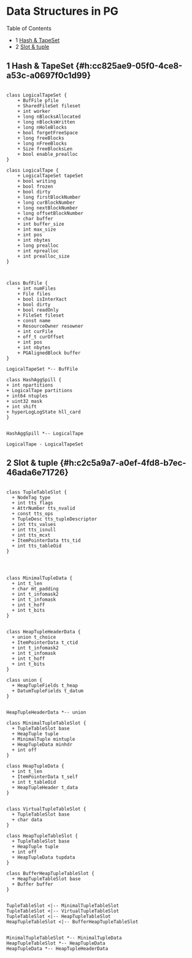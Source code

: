 # Data Structures in PG


<div class="ox-hugo-toc toc has-section-numbers">

<div class="heading">Table of Contents</div>

- <span class="section-num">1</span> [Hash &amp; TapeSet](#h:cc825ae9-05f0-4ce8-a53c-a0697f0c1d99)
- <span class="section-num">2</span> [Slot &amp; tuple](#h:c2c5a9a7-a0ef-4fd8-b7ec-46ada6e71726)

</div>
<!--endtoc-->



## <span class="section-num">1</span> Hash &amp; TapeSet {#h:cc825ae9-05f0-4ce8-a53c-a0697f0c1d99}

```plantuml

class LogicalTapeSet {
    + BufFile pfile
    + SharedFileSet fileset
    + int worker
    + long nBlocksAllocated
    + long nBlocksWritten
    + long nHoleBlocks
    + bool forgetFreeSpace
    + long freeBlocks
    + long nFreeBlocks
    + Size freeBlocksLen
    + bool enable_prealloc
}

class LogicalTape {
    + LogicalTapeSet tapeSet
    + bool writing
    + bool frozen
    + bool dirty
    + long firstBlockNumber
    + long curBlockNumber
    + long nextBlockNumber
    + long offsetBlockNumber
    + char buffer
    + int buffer_size
    + int max_size
    + int pos
    + int nbytes
    + long prealloc
    + int nprealloc
    + int prealloc_size
}



class BufFile {
    + int numFiles
    + File files
    + bool isInterXact
    + bool dirty
    + bool readOnly
    + FileSet fileset
    + const name
    + ResourceOwner resowner
    + int curFile
    + off_t curOffset
    + int pos
    + int nbytes
    + PGAlignedBlock buffer
}

LogicalTapeSet *-- BufFile

class HashAggSpill {
+ int npartitions
+ LogicalTape partitions
+ int64 ntuples
+ uint32 mask
+ int shift
+ hyperLogLogState hll_card
}


HashAggSpill *-- LogicalTape

LogicalTape - LogicalTapeSet
```


## <span class="section-num">2</span> Slot &amp; tuple {#h:c2c5a9a7-a0ef-4fd8-b7ec-46ada6e71726}

```plantuml

class TupleTableSlot {
  + NodeTag type
  + int tts_flags
  + AttrNumber tts_nvalid
  + const tts_ops
  + TupleDesc tts_tupleDescriptor
  + int tts_values
  + int tts_isnull
  + int tts_mcxt
  + ItemPointerData tts_tid
  + int tts_tableOid
}




class MinimalTupleData {
  + int t_len
  + char mt_padding
  + int t_infomask2
  + int t_infomask
  + int t_hoff
  + int t_bits
}


class HeapTupleHeaderData {
  + union t_choice
  + ItemPointerData t_ctid
  + int t_infomask2
  + int t_infomask
  + int t_hoff
  + int t_bits
}

class union {
  + HeapTupleFields t_heap
  + DatumTupleFields t_datum
}


HeapTupleHeaderData *-- union

class MinimalTupleTableSlot {
  + TupleTableSlot base
  + HeapTuple tuple
  + MinimalTuple mintuple
  + HeapTupleData minhdr
  + int off
}

class HeapTupleData {
  + int t_len
  + ItemPointerData t_self
  + int t_tableOid
  + HeapTupleHeader t_data
}


class VirtualTupleTableSlot {
  + TupleTableSlot base
  + char data
}

class HeapTupleTableSlot {
  + TupleTableSlot base
  + HeapTuple tuple
  + int off
  + HeapTupleData tupdata
}

class BufferHeapTupleTableSlot {
  + HeapTupleTableSlot base
  + Buffer buffer
}


TupleTableSlot <|-- MinimalTupleTableSlot
TupleTableSlot <|-- VirtualTupleTableSlot
TupleTableSlot <|-- HeapTupleTableSlot
HeapTupleTableSlot <|-- BufferHeapTupleTableSlot


MinimalTupleTableSlot *-- MinimalTupleData
HeapTupleTableSlot *-- HeapTupleData
HeapTupleData *-- HeapTupleHeaderData

```

